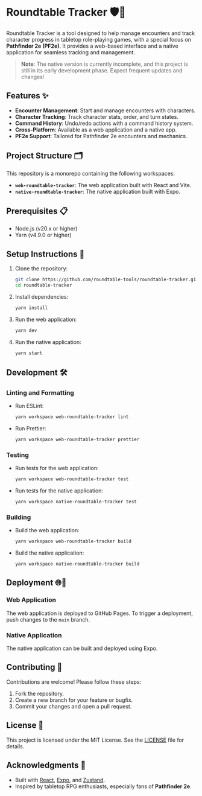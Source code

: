# Roundtable Tracker 🛡️🎲

Roundtable Tracker is a tool designed to help manage encounters and track character progress in tabletop role-playing games, with a special focus on **Pathfinder 2e (PF2e)**. It provides a web-based interface and a native application for seamless tracking and management.

> **Note**: The native version is currently incomplete, and this project is still in its early development phase. Expect frequent updates and changes!

## Features ✨

- **Encounter Management**: Start and manage encounters with characters.
- **Character Tracking**: Track character stats, order, and turn states.
- **Command History**: Undo/redo actions with a command history system.
- **Cross-Platform**: Available as a web application and a native app.
- **PF2e Support**: Tailored for Pathfinder 2e encounters and mechanics.

## Project Structure 🗂️

This repository is a monorepo containing the following workspaces:

- **`web-roundtable-tracker`**: The web application built with React and Vite.
- **`native-roundtable-tracker`**: The native application built with Expo.

## Prerequisites 📋

- Node.js (v20.x or higher)
- Yarn (v4.9.0 or higher)

## Setup Instructions 🚀

1. Clone the repository:

   ```bash
   git clone https://github.com/roundtable-tools/roundtable-tracker.git
   cd roundtable-tracker
   ```

2. Install dependencies:

   ```bash
   yarn install
   ```

3. Run the web application:

   ```bash
   yarn dev
   ```

4. Run the native application:

   ```bash
   yarn start
   ```

## Development 🛠️

### Linting and Formatting

- Run ESLint:
  ```bash
  yarn workspace web-roundtable-tracker lint
  ```
- Run Prettier:
  ```bash
  yarn workspace web-roundtable-tracker prettier
  ```

### Testing

- Run tests for the web application:
  ```bash
  yarn workspace web-roundtable-tracker test
  ```
- Run tests for the native application:
  ```bash
  yarn workspace native-roundtable-tracker test
  ```

### Building

- Build the web application:

  ```bash
  yarn workspace web-roundtable-tracker build
  ```

- Build the native application:
  ```bash
  yarn workspace native-roundtable-tracker build
  ```

## Deployment 🌐📱

### Web Application

The web application is deployed to GitHub Pages. To trigger a deployment, push changes to the `main` branch.

### Native Application

The native application can be built and deployed using Expo.

## Contributing 🤝

Contributions are welcome! Please follow these steps:

1. Fork the repository.
2. Create a new branch for your feature or bugfix.
3. Commit your changes and open a pull request.

## License 📜

This project is licensed under the MIT License. See the [LICENSE](LICENSE) file for details.

## Acknowledgments 🙌

- Built with [React](https://reactjs.org/), [Expo](https://expo.dev/), and [Zustand](https://zustand-demo.pmnd.rs/).
- Inspired by tabletop RPG enthusiasts, especially fans of **Pathfinder 2e**.
